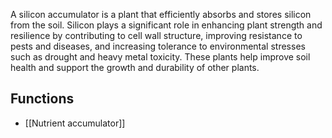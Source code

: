 A silicon accumulator is a plant that efficiently absorbs and stores silicon from the soil. Silicon plays a significant role in enhancing plant strength and resilience by contributing to cell wall structure, improving resistance to pests and diseases, and increasing tolerance to environmental stresses such as drought and heavy metal toxicity. These plants help improve soil health and support the growth and durability of other plants.

## Functions
- [[Nutrient accumulator]]